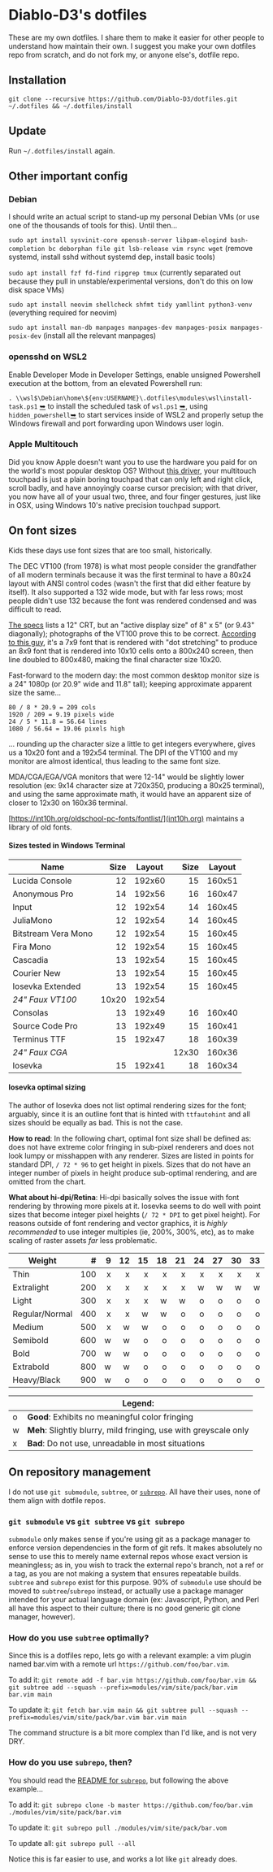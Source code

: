 # Diablo-D3's dotfiles

These are my own dotfiles. I share them to make it easier for other people to understand how maintain their own. I suggest you make your own dotfiles repo from scratch, and do not fork my, or anyone else's, dotfile repo.

## Installation

`git clone --recursive https://github.com/Diablo-D3/dotfiles.git ~/.dotfiles && ~/.dotfiles/install`

## Update

Run `~/.dotfiles/install` again.

## Other important config

### Debian

I should write an actual script to stand-up my personal Debian VMs (or use one of the thousands of tools for this). Until then...

`sudo apt install sysvinit-core openssh-server libpam-elogind bash-completion bc deborphan file git lsb-release vim rsync wget` (remove systemd, install sshd without systemd dep, install basic tools)

`sudo apt install fzf fd-find ripgrep tmux` (currently separated out because they pull in unstable/experimental versions, don't do this on low disk space VMs)

`sudo apt install neovim shellcheck shfmt tidy yamllint python3-venv` (everything required for neovim)

`sudo apt install man-db manpages manpages-dev manpages-posix manpages-posix-dev` (install all the relevant manpages)

### opensshd on WSL2

Enable Developer Mode in Developer Settings, enable unsigned Powershell execution at the bottom, from an elevated Powershell run:

`. \\wsl$\Debian\home\${env:USERNAME}\.dotfiles\modules\wsl\install-task.ps1` [&#10149;](./modules/os-wsl/install-task.ps1) to install the scheduled task of `wsl.ps1` [&#10149;](./modules/os-wsl/wsl2.ps1), using `hidden_powershell`[&#10149;](./modules/os-wsl/hidden_powershell.js) to start services inside of WSL2 and properly setup the Windows firewall and port forwarding upon Windows user login.

### Apple Multitouch

Did you know Apple doesn't want you to use the hardware you paid for on the world's most popular desktop OS? Without [this driver](https://github.com/imbushuo/mac-precision-touchpad), your multitouch touchpad is just a plain boring touchpad that can only left and right click, scroll badly, and have annoyingly coarse cursor precision; with that driver, you now have all of your usual two, three, and four finger gestures, just like in OSX, using Windows 10's native precision touchpad support.

## On font sizes

Kids these days use font sizes that are too small, historically.

The DEC VT100 (from 1978) is what most people consider the grandfather of all modern terminals because it was the first terminal to have a 80x24 layout with ANSI control codes (wasn't the first that did either feature by itself). It also supported a 132 wide mode, but with far less rows; most people didn't use 132 because the font was rendered condensed and was difficult to read.

[The specs](https://archive.org/details/bitsavers_decterminaT100TechnicalManualJul82_24218672/page/n19/mode/2up?view=theater) lists a 12" CRT, but an "active display size" of 8" x 5" (or 9.43" diagonally); photographs of the VT100 prove this to be correct. [According to this guy](https://www.pcjs.org/machines/dec/vt100/rom/), it's a 7x9 font that is rendered with "dot stretching" to produce an 8x9 font that is rendered into 10x10 cells onto a 800x240 screen, then line doubled to 800x480, making the final character size 10x20.

Fast-forward to the modern day: the most common desktop monitor size is a 24" 1080p (or 20.9" wide and 11.8" tall); keeping approximate apparent size the same...

```
80 / 8 * 20.9 = 209 cols
1920 / 209 = 9.19 pixels wide
24 / 5 * 11.8 = 56.64 lines
1080 / 56.64 = 19.06 pixels high
```

... rounding up the character size a little to get integers everywhere, gives us a 10x20 font and a 192x54 terminal. The DPI of the VT100 and my monitor are almost identical, thus leading to the same font size.

MDA/CGA/EGA/VGA monitors that were 12-14" would be slightly lower resolution (ex: 9x14 character size at 720x350, producing a 80x25 terminal), and using the same approximate math, it would have an apparent size of closer to 12x30 on 160x36 terminal.

[https://int10h.org/oldschool-pc-fonts/fontlist/](int10h.org) maintains a library of old fonts.

#### Sizes tested in Windows Terminal

| Name                |  Size | Layout |  Size | Layout |
| ------------------- | ----: | ------ | ----: | ------ |
| Lucida Console      |    12 | 192x60 |    15 | 160x51 |
| Anonymous Pro       |    14 | 192x56 |    16 | 160x47 |
| Input               |    12 | 192x54 |    14 | 160x45 |
| JuliaMono           |    12 | 192x54 |    14 | 160x45 |
| Bitstream Vera Mono |    12 | 192x54 |    15 | 160x45 |
| Fira Mono           |    12 | 192x54 |    15 | 160x45 |
| Cascadia            |    13 | 192x54 |    15 | 160x45 |
| Courier New         |    13 | 192x54 |    15 | 160x45 |
| Iosevka Extended    |    13 | 192x54 |    15 | 160x45 |
| _24" Faux VT100_    | 10x20 | 192x54 |       |        |
| Consolas            |    13 | 192x49 |    16 | 160x40 |
| Source Code Pro     |    13 | 192x49 |    15 | 160x41 |
| Terminus TTF        |    15 | 192x47 |    18 | 160x39 |
| _24" Faux CGA_      |       |        | 12x30 | 160x36 |
| Iosevka             |    15 | 192x41 |    18 | 160x34 |

#### Iosevka optimal sizing

The author of Iosevka does not list optimal rendering sizes for the font; arguably, since it is an outline font that is hinted with `ttfautohint` and all sizes should be equally as bad. This is not the case.

**How to read**: In the following chart, optimal font size shall be defined as: does not have extreme color fringing in sub-pixel renderers and does not look lumpy or misshappen with any renderer. Sizes are listed in points for standard DPI, `/ 72 * 96` to get height in pixels. Sizes that do not have an integer number of pixels in height produce sub-optimal rendering, and are omitted from the chart.

**What about hi-dpi/Retina**: Hi-dpi basically solves the issue with font rendering by throwing more pixels at it. Iosevka seems to do well with point sizes that become integer pixel heights (`/ 72 * DPI` to get pixel height). For reasons outside of font rendering and vector graphics, it is _highly recommended_ to use integer multiples (ie, 200%, 300%, etc), as to make scaling of raster assets _far_ less problematic.

| Weight         |   # |   9 |  12 |  15 |  18 |  21 |  24 |  27 |  30 |  33 |  36 |  39 |  42 |  45 |  48 |
| -------------- | --: | --: | --: | --: | --: | --: | --: | --: | --: | --: | --: | --: | --: | --: | --: |
| Thin           | 100 |   x |   x |   x |   x |   x |   x |   x |   x |   x |   w |   w |   w |   w |   o |
| Extralight     | 200 |   x |   x |   x |   x |   x |   w |   w |   w |   w |   o |   o |   o |   o |   o |
| Light          | 300 |   x |   x |   x |   w |   w |   o |   o |   o |   o |   o |   o |   o |   o |   o |
| Regular/Normal | 400 |   x |   x |   w |   w |   o |   o |   o |   o |   o |   o |   o |   o |   o |   o |
| Medium         | 500 |   x |   w |   w |   o |   o |   o |   o |   o |   o |   o |   o |   o |   o |   o |
| Semibold       | 600 |   w |   w |   o |   o |   o |   o |   o |   o |   o |   o |   o |   o |   o |   o |
| Bold           | 700 |   w |   w |   o |   o |   o |   o |   o |   o |   o |   o |   o |   o |   o |   o |
| Extrabold      | 800 |   w |   w |   o |   o |   o |   o |   o |   o |   o |   o |   o |   o |   o |   o |
| Heavy/Black    | 900 |   w |   o |   o |   o |   o |   o |   o |   o |   o |   o |   o |   o |   o |   o |

|     | Legend:                                                          |
| --- | ---------------------------------------------------------------- |
| o   | **Good**: Exhibits no meaningful color fringing                  |
| w   | **Meh**: Slightly blurry, mild fringing, use with greyscale only |
| x   | **Bad**: Do not use, unreadable in most situations               |

## On repository management

I do not use `git submodule`, `subtree`, or [`subrepo`](https://github.com/ingydotnet/git-subrepo). All have their uses, none of them align with dotfile repos.

### `git submodule` vs `git subtree` vs `git subrepo`

`submodule` only makes sense if you're using git as a package manager to enforce version dependencies in the form of git refs. It makes absolutely no sense to use this to merely name external repos whose exact version is meaningless; as in, you wish to track the external repo's branch, not a ref or a tag, as you are not making a system that ensures repeatable builds. `subtree` and `subrepo` exist for this purpose. 90% of `submodule` use should be moved to `subtree`/`subrepo` instead, or actually use a package manager intended for your actual language domain (ex: Javascript, Python, and Perl all have this aspect to their culture; there is no good generic git clone manager, however).

### How do you use `subtree` optimally?

Since this is a dotfiles repo, lets go with a relevant example: a vim plugin named bar.vim with a remote url `https://github.com/foo/bar.vim`.

To add it: `git remote add -f bar.vim https://github.com/foo/bar.vim && git subtree add --squash --prefix=modules/vim/site/pack/bar.vim bar.vim main`

To update it: `git fetch bar.vim main && git subtree pull --squash --prefix=modules/vim/site/pack/bar.vim bar.vim main`

The command structure is a bit more complex than I'd like, and is not very DRY.

### How do you use `subrepo`, then?

You should read the [README for `subrepo`](https://github.com/ingydotnet/git-subrepo), but following the above example...

To add it: `git subrepo clone -b master https://github.com/foo/bar.vim ./modules/vim/site/pack/bar.vim`

To update it: `git subrepo pull ./modules/vim/site/pack/bar.vom`

To update all: `git subrepo pull --all`

Notice this is far easier to use, and works a lot like `git` already does.
